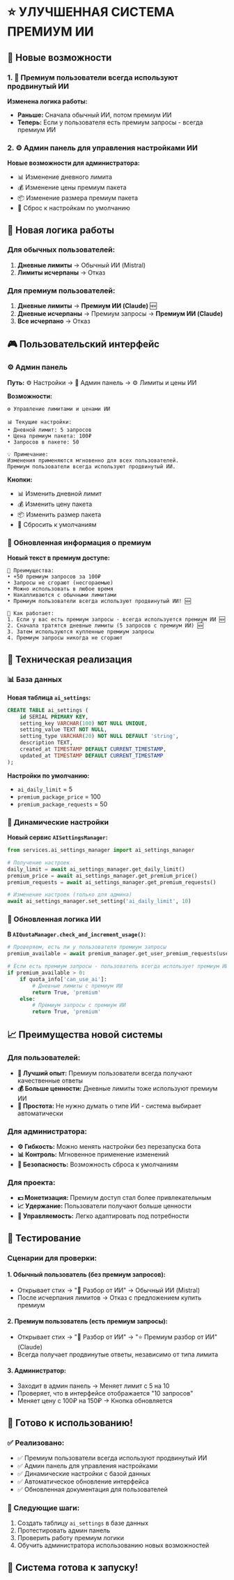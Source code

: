 # ⭐ УЛУЧШЕННАЯ СИСТЕМА ПРЕМИУМ ИИ

## 🎯 Новые возможности

### 1. 🧠 Премиум пользователи всегда используют продвинутый ИИ

**Изменена логика работы:**
- **Раньше:** Сначала обычный ИИ, потом премиум ИИ
- **Теперь:** Если у пользователя есть премиум запросы - всегда премиум ИИ

### 2. ⚙️ Админ панель для управления настройками ИИ

**Новые возможности для администратора:**
- 📊 Изменение дневного лимита
- 💰 Изменение цены премиум пакета  
- 📦 Изменение размера премиум пакета
- 🔄 Сброс к настройкам по умолчанию

## 🔄 Новая логика работы

### Для обычных пользователей:
1. **Дневные лимиты** → Обычный ИИ (Mistral)
2. **Лимиты исчерпаны** → Отказ

### Для премиум пользователей:
1. **Дневные лимиты** → **Премиум ИИ (Claude)** 🆕
2. **Дневные исчерпаны** → Премиум запросы → **Премиум ИИ (Claude)**
3. **Все исчерпано** → Отказ

## 🎮 Пользовательский интерфейс

### ⚙️ Админ панель

**Путь:** ⚙️ Настройки → 👑 Админ панель → ⚙️ Лимиты и цены ИИ

**Возможности:**
```
⚙️ Управление лимитами и ценами ИИ

📊 Текущие настройки:
• Дневной лимит: 5 запросов
• Цена премиум пакета: 100₽
• Запросов в пакете: 50

💡 Примечание:
Изменения применяются мгновенно для всех пользователей.
Премиум пользователи всегда используют продвинутый ИИ.
```

**Кнопки:**
- 📊 Изменить дневной лимит
- 💰 Изменить цену пакета
- 📦 Изменить размер пакета
- 🔄 Сбросить к умолчаниям

### 📝 Обновленная информация о премиум

**Новый текст в премиум доступе:**
```
💎 Преимущества:
• +50 премиум запросов за 100₽
• Запросы не сгорают (несгораемые)
• Можно использовать в любое время
• Накапливаются с обычными лимитами
• Премиум пользователи всегда используют продвинутый ИИ! 🆕

🔄 Как работает:
1. Если у вас есть премиум запросы - всегда используется премиум ИИ 🆕
2. Сначала тратятся дневные лимиты (5 запросов с премиум ИИ) 🆕
3. Затем используются купленные премиум запросы
4. Премиум запросы никогда не сгорают
```

## 🔧 Техническая реализация

### 📊 База данных

**Новая таблица `ai_settings`:**
```sql
CREATE TABLE ai_settings (
    id SERIAL PRIMARY KEY,
    setting_key VARCHAR(100) NOT NULL UNIQUE,
    setting_value TEXT NOT NULL,
    setting_type VARCHAR(20) NOT NULL DEFAULT 'string',
    description TEXT,
    created_at TIMESTAMP DEFAULT CURRENT_TIMESTAMP,
    updated_at TIMESTAMP DEFAULT CURRENT_TIMESTAMP
);
```

**Настройки по умолчанию:**
- `ai_daily_limit` = 5
- `premium_package_price` = 100
- `premium_package_requests` = 50

### 🔄 Динамические настройки

**Новый сервис `AISettingsManager`:**
```python
from services.ai_settings_manager import ai_settings_manager

# Получение настроек
daily_limit = await ai_settings_manager.get_daily_limit()
premium_price = await ai_settings_manager.get_premium_price()
premium_requests = await ai_settings_manager.get_premium_requests()

# Изменение настроек (только для админа)
await ai_settings_manager.set_setting('ai_daily_limit', 10)
```

### 🧠 Обновленная логика ИИ

**В `AIQuotaManager.check_and_increment_usage()`:**
```python
# Проверяем, есть ли у пользователя премиум запросы
premium_available = await premium_manager.get_user_premium_requests(user_id)

# Если есть премиум запросы - пользователь всегда использует премиум ИИ
if premium_available > 0:
    if quota_info['can_use_ai']:
        # Дневные лимиты с премиум ИИ
        return True, 'premium'
    else:
        # Премиум запросы с премиум ИИ
        return True, 'premium'
```

## 📈 Преимущества новой системы

### Для пользователей:
- **🎯 Лучший опыт:** Премиум пользователи всегда получают качественные ответы
- **💰 Больше ценности:** Дневные лимиты тоже используют премиум ИИ
- **🔄 Простота:** Не нужно думать о типе ИИ - система выбирает автоматически

### Для администратора:
- **⚙️ Гибкость:** Можно менять настройки без перезапуска бота
- **📊 Контроль:** Мгновенное применение изменений
- **🔄 Безопасность:** Возможность сброса к умолчаниям

### Для проекта:
- **💵 Монетизация:** Премиум доступ стал более привлекательным
- **📈 Удержание:** Пользователи получают больше ценности
- **🔧 Управляемость:** Легко адаптировать под потребности

## 🧪 Тестирование

### Сценарии для проверки:

#### 1. Обычный пользователь (без премиум запросов):
- Открывает стих → "🤖 Разбор от ИИ" → Обычный ИИ (Mistral)
- После исчерпания лимитов → Отказ с предложением купить премиум

#### 2. Премиум пользователь (есть премиум запросы):
- Открывает стих → "🤖 Разбор от ИИ" → "⭐ Премиум разбор от ИИ" (Claude)
- Всегда получает продвинутые ответы, независимо от типа лимита

#### 3. Администратор:
- Заходит в админ панель → Меняет лимит с 5 на 10
- Проверяет, что в интерфейсе отображается "10 запросов"
- Меняет цену с 100₽ на 150₽ → Кнопка обновляется

## 🚀 Готово к использованию!

### ✅ Реализовано:
- ✅ Премиум пользователи всегда используют продвинутый ИИ
- ✅ Админ панель для управления настройками
- ✅ Динамические настройки с базой данных
- ✅ Автоматическое обновление интерфейса
- ✅ Обновленная документация для пользователей

### 🔄 Следующие шаги:
1. Создать таблицу `ai_settings` в базе данных
2. Протестировать админ панель
3. Проверить работу премиум логики
4. Обучить администратора использованию новых возможностей

## 🎯 Система готова к запуску!